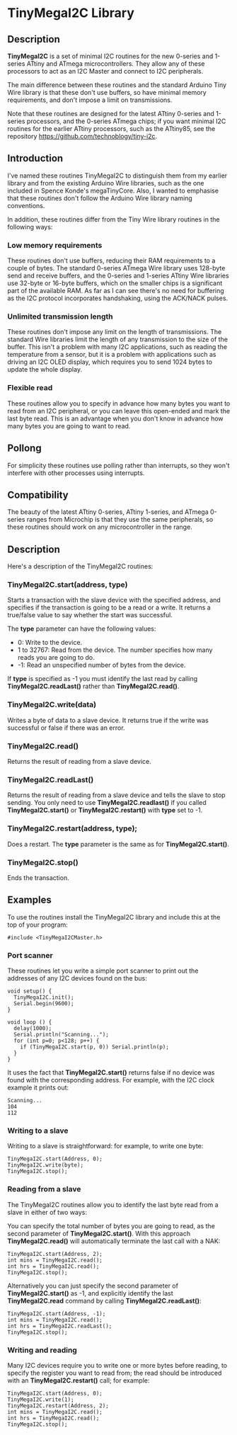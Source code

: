 # TinyMegaI2C Library

## Description
**TinyMegaI2C** is a set of minimal I2C routines for the new 0-series and 1-series ATtiny and ATmega microcontrollers. They allow any of these processors to act as an I2C Master and connect to I2C peripherals.

The main difference between these routines and the standard Arduino Tiny Wire library is that these don't use buffers, so have minimal memory requirements, and don't impose a limit on transmissions.

Note that these routines are designed for the latest ATtiny 0-series and 1-series processors, and the 0-series ATmega chips; if you want minimal I2C routines for the earlier ATtiny processors, such as the ATtiny85, see the repository https://github.com/technoblogy/tiny-i2c.

## Introduction

I've named these routines TinyMegaI2C to distinguish them from my earlier library and from the existing Arduino Wire libraries, such as the one included in Spence Konde's megaTinyCore. Also, I wanted to emphasise that these routines don't follow the Arduino Wire library naming conventions.

In addition, these routines differ from the Tiny Wire library routines in the following ways:

### Low memory requirements

These routines don't use buffers, reducing their RAM requirements to a couple of bytes. The standard 0-series ATmega Wire library uses 128-byte send and receive buffers, and the 0-series and 1-series ATtiny Wire libraries use 32-byte or 16-byte buffers, which on the smaller chips is a significant part of the available RAM. As far as I can see there's no need for buffering as the I2C protocol incorporates handshaking, using the ACK/NACK pulses.

### Unlimited transmission length

These routines don't impose any limit on the length of transmissions. The standard Wire libraries limit the length of any transmission to the size of the buffer. This isn't a problem with many I2C applications, such as reading the temperature from a sensor, but it is a problem with applications such as driving an I2C OLED display, which requires you to send 1024 bytes to update the whole display. 

### Flexible read

These routines allow you to specify in advance how many bytes you want to read from an I2C peripheral, or you can leave this open-ended and mark the last byte read. This is an advantage when you don't know in advance how many bytes you are going to want to read.

## Pollong

For simplicity these routines use polling rather than interrupts, so they won't interfere with other processes using interrupts.

## Compatibility

The beauty of the latest ATtiny 0-series, ATtiny 1-series, and ATmega 0-series ranges from Microchip is that they use the same peripherals, so these routines should work on any microcontroller in the range.

## Description

Here's a description of the TinyMegaI2C routines:

### TinyMegaI2C.start(address, type)

Starts a transaction with the slave device with the specified address, and specifies if the transaction is going to be a read or a write. It returns a true/false value to say whether the start was successful.

The **type** parameter can have the following values:

* 0: Write to the device.
* 1 to 32767: Read from the device. The number specifies how many reads you are going to do.
* -1: Read an unspecified number of bytes from the device.

If **type** is specified as -1 you must identify the last read by calling **TinyMegaI2C.readLast()** rather than **TinyMegaI2C.read()**.

### TinyMegaI2C.write(data)

Writes a byte of data to a slave device. It returns true if the write was successful or false if there was an error.

### TinyMegaI2C.read()

Returns the result of reading from a slave device.

### TinyMegaI2C.readLast()

Returns the result of reading from a slave device and tells the slave to stop sending. You only need to use **TinyMegaI2C.readlast()** if you called **TinyMegaI2C.start()** or **TinyMegaI2C.restart()** with **type** set to -1.

### TinyMegaI2C.restart(address, type);

Does a restart. The **type** parameter is the same as for **TinyMegaI2C.start()**.

### TinyMegaI2C.stop()

Ends the transaction.

## Examples

To use the routines install the TinyMegaI2C library and include this at the top of your program:

    #include <TinyMegaI2CMaster.h>

### Port scanner

These routines let you write a simple port scanner to print out the addresses of any I2C devices found on the bus:

````
void setup() {
  TinyMegaI2C.init();
  Serial.begin(9600);
}

void loop () {
  delay(1000);
  Serial.println("Scanning...");
  for (int p=0; p<128; p++) {
    if (TinyMegaI2C.start(p, 0)) Serial.println(p);
  }
}
````
It uses the fact that **TinyMegaI2C.start()** returns false if no device was found with the corresponding address. For example, with the I2C clock example it prints out:

````
Scanning...
104
112
````
### Writing to a slave

Writing to a slave is straightforward: for example, to write one byte:

````
TinyMegaI2C.start(Address, 0);
TinyMegaI2C.write(byte);
TinyMegaI2C.stop();
````
### Reading from a slave

The TinyMegaI2C routines allow you to identify the last byte read from a slave in either of two ways:

You can specify the total number of bytes you are going to read, as the second parameter of **TinyMegaI2C.start()**. With this approach **TinyMegaI2C.read()** will automatically terminate the last call with a NAK:

````
TinyMegaI2C.start(Address, 2);
int mins = TinyMegaI2C.read();
int hrs = TinyMegaI2C.read();
TinyMegaI2C.stop();
````
Alternatively you can just specify the second parameter of **TinyMegaI2C.start()** as -1, and explicitly identify the last **TinyMegaI2C.read** command by calling **TinyMegaI2C.readLast()**:

````
TinyMegaI2C.start(Address, -1);
int mins = TinyMegaI2C.read();
int hrs = TinyMegaI2C.readLast();
TinyMegaI2C.stop();
````
### Writing and reading

Many I2C devices require you to write one or more bytes before reading, to specify the register you want to read from; the read should be introduced with an **TinyMegaI2C.restart()** call; for example:

````
TinyMegaI2C.start(Address, 0);
TinyMegaI2C.write(1);
TinyMegaI2C.restart(Address, 2);
int mins = TinyMegaI2C.read();
int hrs = TinyMegaI2C.read();
TinyMegaI2C.stop();
````
